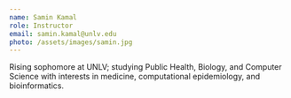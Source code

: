 ```yaml
---
name: Samin Kamal
role: Instructor
email: samin.kamal@unlv.edu
photo: /assets/images/samin.jpg
---
```


Rising sophomore at UNLV; studying Public Health, Biology, and Computer Science with interests in medicine, computational epidemiology, and bioinformatics.


